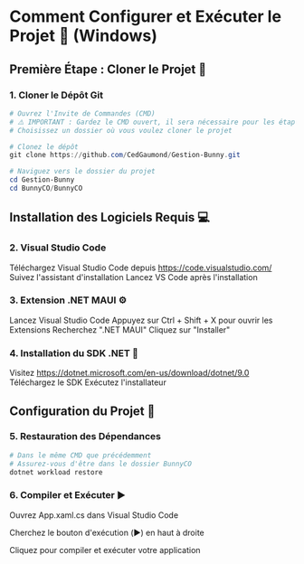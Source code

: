 # Comment Configurer et Exécuter le Projet 🚀 (Windows)

## Première Étape : Cloner le Projet 📂

### 1. Cloner le Dépôt Git

```powershell
# Ouvrez l'Invite de Commandes (CMD)
# ⚠️ IMPORTANT : Gardez le CMD ouvert, il sera nécessaire pour les étapes suivantes!
# Choisissez un dossier où vous voulez cloner le projet

# Clonez le dépôt
git clone https://github.com/CedGaumond/Gestion-Bunny.git

# Naviguez vers le dossier du projet
cd Gestion-Bunny
cd BunnyCO/BunnyCO
```
## Installation des Logiciels Requis 💻

### 2. Visual Studio Code

Téléchargez Visual Studio Code depuis https://code.visualstudio.com/
Suivez l'assistant d'installation
Lancez VS Code après l'installation

### 3. Extension .NET MAUI ⚙️

Lancez Visual Studio Code
Appuyez sur Ctrl + Shift + X pour ouvrir les Extensions
Recherchez ".NET MAUI"
Cliquez sur "Installer"

### 4. Installation du SDK .NET 🔧

Visitez https://dotnet.microsoft.com/en-us/download/dotnet/9.0
Téléchargez le SDK
Exécutez l'installateur

## Configuration du Projet 📝
### 5. Restauration des Dépendances
```powershell
# Dans le même CMD que précédemment
# Assurez-vous d'être dans le dossier BunnyCO
dotnet workload restore
```
### 6. Compiler et Exécuter ▶️

Ouvrez App.xaml.cs dans Visual Studio Code

Cherchez le bouton d'exécution (▶️) en haut à droite

Cliquez pour compiler et exécuter votre application
